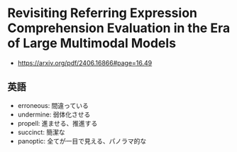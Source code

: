 # Revisiting Referring Expression Comprehension Evaluation in the Era of Large Multimodal Models

- https://arxiv.org/pdf/2406.16866#page=16.49

## 英語
- erroneous: 間違っている
- undermine: 弱体化させる
- propell: 進ませる、推進する
- succinct: 簡潔な
- panoptic: 全てが一目で見える、パノラマ的な